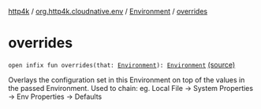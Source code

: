 [http4k](../../index.md) / [org.http4k.cloudnative.env](../index.md) / [Environment](index.md) / [overrides](./overrides.md)

# overrides

`open infix fun overrides(that: `[`Environment`](index.md)`): `[`Environment`](index.md) [(source)](https://github.com/http4k/http4k/blob/master/http4k-cloudnative/src/main/kotlin/org/http4k/cloudnative/env/Environment.kt#L37)

Overlays the configuration set in this Environment on top of the values in the passed Environment.
Used to chain: eg. Local File -&gt; System Properties -&gt; Env Properties -&gt; Defaults

